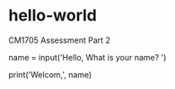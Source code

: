 # hello-world
CM1705 Assessment Part 2

name = input('Hello, What is your name? ')


print('Welcom,', name)
